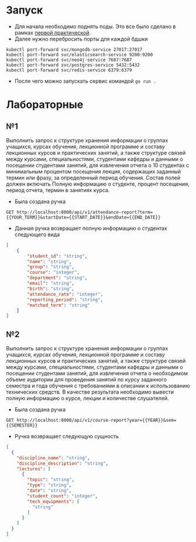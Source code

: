 # Запуск

- Для начала необходимо поднять поды. Это все было сделано в рамках [первой практической](https://github.com/AlanMute/five-gags).
- Далее нужно перебросить порты для каждой бдшки
```shell
kubectl port-forward svc/mongodb-service 27017:27017
kubectl port-forward svc/elasticsearch-service 9200:9200
kubectl port-forward svc/neo4j-service 7687:7687
kubectl port-forward svc/postgres-service 5432:5432
kubectl port-forward svc/redis-service 6379:6379
```
- После чего можно запускать сервис командой `go run .`

# Лабораторные

## №1
Выполнить запрос к структуре хранения информации о группах учащихся, курсах обучения, лекционной программе и составу лекционных курсов и практических занятий, а также структуре связей между курсами, специальностями, студентами кафедры и данными о посещении студентами занятий, для извлечения отчета о 10 студентах с минимальным процентом посещения лекция, содержащих заданный термин или фразу, за определенный период обучения. Состав полей должен включать Полную информацию о студенте, процент посещения, период отчета, термин в занятиях курса.

- Была создана ручка
```shell
GET http://localhost:8000/api/v1/attendance-report?term={{YOUR_TERM}}&startDate={{START_DATE}}&endDate={{END_DATE}}
```
- Данная ручка возвращает полную информацию о студентах следующего вида
```json
[
    {
        "student_id": "string",
        "name": "string",
        "group": "string",
        "course": "integer",
        "department": "string",
        "email": "string",
        "birth": "string",
        "attendance_rate": "integer",
        "reporting_period": "string",
        "matched_term": "string"
    }
]
```

## №2
Выполнить запрос к структуре хранения информации о группах учащихся, курсах обучения, лекционной программе и составу лекционных курсов и практических занятий, а также структуре связей между курсами, специальностями, студентами кафедры и данными о посещении студентами занятий, для извлечения отчета о необходимом объеме аудитории для проведения занятий по курсу заданного семестра и года обучения с требованиями в описании к использованию технических средств. В качестве результата необходимо вывести полную информацию о курсе, лекции и количестве слушателей.

- Была создана ручка
```shell
GET http://localhost:8000/api/v1/course-report?year={{YEAR}}&sem={{SEMESTER}}
```
- Ручка возвращает следующую сущность
```json
[
  {
    "discipline_name": "string",
    "discipline_description": "string",
    "lectures": [
      {
        "topic": "string",
        "type": "string",
        "date": "string",
        "student_count": "integer",
        "tech_equipments": [
          "string"
        ]
      }
    ]
  }
]
```